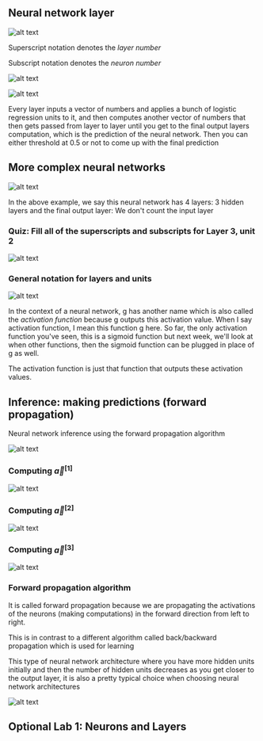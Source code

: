 ## Neural network layer

![alt text](./images_for_03/image1.png)

Superscript notation denotes the *layer number*

Subscript notation denotes the *neuron number*

![alt text](./images_for_03/image2.png)

![alt text](./images_for_03/image3.png)

Every layer inputs a vector of numbers and applies a bunch of logistic regression units to it, and then computes another vector of numbers that then gets passed from layer to layer until you get to the final output layers computation, which is the prediction of the neural network. Then you can either threshold at 0.5 or not to come up with the final prediction

## More complex neural networks

![alt text](./images_for_03/image4.png)

In the above example, we say this neural network has 4 layers: 3 hidden layers and the final output layer: We don't count the input layer

### Quiz: Fill all of the superscripts and subscripts for Layer 3, unit 2

![alt text](./images_for_03/image5.png)

### General notation for layers and units

![alt text](./images_for_03/image6.png)

In the context of a neural network, g has another name which is also called the *activation function* because g outputs this activation value. When I say activation function, I mean this function g here. So far, the only activation function you've seen, this is a sigmoid function but next week, we'll look at when other functions, then the sigmoid function can be plugged in place of g as well.

The activation function is just that function that outputs these activation values.

## Inference: making predictions (forward propagation)

Neural network inference using the forward propagation algorithm

![alt text](./images_for_03/image7.png)

### Computing $\vec{a}^{[1]}$

![alt text](./images_for_03/image8.png)

### Computing $\vec{a}^{[2]}$

![alt text](./images_for_03/image9.png)

### Computing $\vec{a}^{[3]}$

![alt text](./images_for_03/image10.png)

### Forward propagation algorithm

It is called forward propagation because we are propagating the activations of the neurons (making computations) in the forward direction from left to right. 

This is in contrast to a different algorithm called back/backward propagation which is used for learning

This type of neural network architecture where you have more hidden units initially and then the number of hidden units decreases as you get closer to the output layer, it is also a pretty typical choice when choosing neural network architectures

![alt text](./images_for_03/image11.png)

## Optional Lab 1: Neurons and Layers
